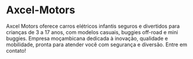 # Axcel-Motors
Axcel Motors oferece carros elétricos infantis seguros e divertidos para crianças de 3 a 17 anos, com modelos casuais, buggies off-road e mini buggies. Empresa moçambicana dedicada à inovação, qualidade e mobilidade, pronta para atender você com segurança e diversão. Entre em contato!
